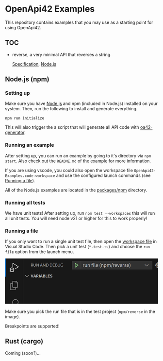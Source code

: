 # OpenApi42 Examples

This repository contains examples that you may use as a starting point for using OpenApi42.

## TOC

- reverse, a very minimal API that reverses a string.

  [Specification](specifications/reverse-api.yaml), [Node.js](packages/npm/reverse)

## Node.js (npm)

### Setting up

Make sure you have [Node.js](https://nodejs.org) and npm (included in Node.js) installed on your system. Then, run the following to install and generate everything.

```
npm run initialize
```

This will also trigger the a script that will generate all API code with [oa42-generator](https://github.com/LuvDaSun/OpenApi42).

### Running an example

After setting up, you can run an example by going to it's directory via `npm start`. Also check out the `README.md` of the example for more information.

If you are using vscode, you could also open the workspace file `OpenApi42-Examples.code-workspace` and use the configured launch commands (see [Running a file](#running-a-file)).

All of the Node.js examples are located in the [packages/npm](./packages/npm/) directory.

### Running all tests

We have unit tests! After setting up, run `npm test --workspaces` this will run all unit tests. You will need node v21 or higher for this to work properly!

### Running a file

If you only want to run a single unit test file, then open the [workspace file](./OpenApi42-Examples.code-workspace) in Visual Studio Code. Then pick a unit test (`*.test.ts`) and choose the `run file` option from the launch menu.

![run file](./assets/run-file.png)

Make sure you pick the run file that is in the test project (`npm/reverse` in the image).

Breakpoints are supported!

## Rust (cargo)

Coming (soon?)...

